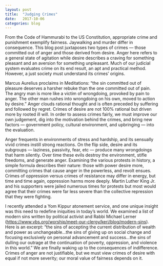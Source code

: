 ```yaml
---
layout: post
title:  "Judging Crimes"
date:   2017-10-06
categories: blog
---
```


From the Code of Hammurabi to the US Constitution, appropriate crime and punishment exemplify fairness.  Jaywalking and murder differ in consequence.  This blog post juxtaposes two types of crimes — those committed out of anger and those derived from desire.  Anger here refers to a general state of agitation while desire describes a craving for something pleasant and an aversion for something unpleasant.  Much of our judicial system evaluates crime on its end result, an apt and practical method.  However, a just society must understand its crimes’ origins.

Marcus Aurelius proclaims in Meditations: “the sin committed out of pleasure deserves a harsher rebuke than the one committed out of pain. The angry man is more like a victim of wrongdoing, provoked by pain to anger. The other man rushes into wrongdoing on his own, moved to action by desire.”  Anger clouds rational thought and is often preceded by suffering and followed by regret.  Crimes of desire are not 100% rational but driven more by rooted ill will.  In order to assess crimes fairly, we must improve our own judgement, dig into the motivation behind the crimes, and bring new factors — government policy, cultural environment, and upbringing — into the evaluation.

Anger frequents in environments of stress and hardship, and its sensually vivid crimes instill strong reactions. On the flip side, desire and its subgroups — laziness, passivity, fear, etc — produce many wrongdoings that harm silently.  Over time these evils destroy the environment, stifle freedoms, and generate anger.  Examining the various protests in history, a simple formula describes their nature: those with power desire more, committing crimes that cause anger in the powerless, and revolt ensues.  Crimes of oppression versus crimes of resistance may differ in energy, but time and time again, oppression harms more deeply.  Martin Luther King Jr. and his supporters were jailed numerous times for protests but most would agree that their crimes were far less severe than the collective repression that they were fighting. 

I recently attended a Yom Kippur atonement service, and one unique insight was this need to redefine iniquities in today’s world.  We examined a list of modern sins written by political activist and Rabbi Michael Lerner (https://www.vbs.org/worship/meet-our-clergy/keri/blog/modern-sins).  Here is an excerpt: “the sins of accepting the current distribution of wealth and power as unchangeable…the sins of giving up on social change and focusing exclusively on personal advancement and success…the sins of dulling our outrage at the continuation of poverty, oppression, and violence in this world.”   We are finally waking up to the consequences of indifference.  Crimes of anger are not justifiable, but we must view crimes of desire with equal if not more severity; our moral value of fairness depends on it. 
















